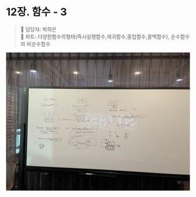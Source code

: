 # 12장. 함수 - 3

> 👩‍ 담당자: 박하은<br/>
> 📝 파트: 다양한함수의형태(즉시실행함수,재귀함수,중첩함수,콜백함수), 순수함수와 비순수함수

![12-3-박하은-칠판사진](../img/12-3-박하은칠판.jpeg)
